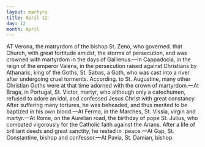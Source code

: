 ```yaml
---
layout: martyrs
title: April 12
day: 12
month: April
---
```

AT Verona, the matryrdom of the bishop St. Zeno,
who governed. that Church, with great fortitude
amidst, the storms of persecution, and was crowned
with martyrdom in the days of Gallienus.&mdash;In Cappadocia, in the reign of the emperor Valens, in the
persecution raised against Christians by Athanaric,
king of the Goths, St. Sabas, a Goth, who was cast
into a river after undergoing cruel torments. According. to St. Augustine, many other Christian
Goths were at that time adorned with the crown of
martyrdom.&mdash;At Braga, in Portugal, St. Victor, martyr, who although only a catechumen, refused to
adore an idol, and confessed Jesus Christ with great
constancy. After suffering many tortures, he was
beheaded, and thus merited to be baptized in his
own blood.&mdash;At Fermo, in the Marches, St. Vissia,
virgin and martyr.&mdash;At Rome, on the Aurelian road,
the birthday of pope St. Julius, who combated vigorously for the Catholic faith against the Arians.
After a life of brilliant deeds and great sanctity, he
rested in .peace.&mdash;At Gap, St. Constantine, bishop
and confessor.&mdash;At Pavia, St. Damian, bishop.


